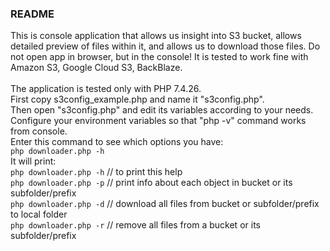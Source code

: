 ### README

This is console application that allows us insight into S3 bucket, allows detailed preview of files within it, and allows us to download those files. Do not open app in browser, but in the console! It is tested to work fine with Amazon S3, Google Cloud S3, BackBlaze.<br>
<br>
The application is tested only with PHP 7.4.26.<br>
First copy s3config_example.php and name it "s3config.php".<br>
Then open "s3config.php" and edit its variables according to your needs.<br>
Configure your environment variables so that "php -v" command works from console.<br>
Enter this command to see which options you have:<br>
`php downloader.php -h`<br>
It will print:<br>
`php downloader.php -h` // to print this help<br>
`php downloader.php -p` // print info about each object in bucket or its subfolder/prefix<br>
`php downloader.php -d` // download all files from bucket or subfolder/prefix to local folder<br>
`php downloader.php -r` // remove all files from a bucket or its subfolder/prefix<br>
